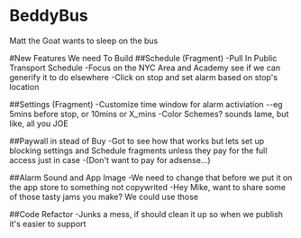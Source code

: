 # BeddyBus
Matt the Goat wants to sleep on the bus

#New Features We need To Build
##Schedule (Fragment)
  -Pull In Public Transport Schedule
  -Focus on the NYC Area and Academy see if we can generify it to do elsewhere
  -Click on stop and set alarm based on stop's location

##Settings (Fragment)
  -Customize time window for alarm activiation
    --eg 5mins before stop, or 10mins or X_mins
  -Color Schemes? sounds lame, but like, all you JOE

##Paywall in stead of Buy
  -Got to see how that works but lets set up blocking settings and Schedule fragments unless they pay for the full access just in case
   -(Don't want to pay for adsense...)

##Alarm Sound and App Image
  -We need to change that before we put it on the app store to something not copywrited
  -Hey Mike, want to share some of those tasty jams you make? We could use those




##Code Refactor
  -Junks a mess, if should clean it up so when we publish it's easier to support

